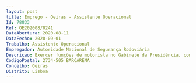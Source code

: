 ```yaml
--- 
layout: post
title: Emprego - Oeiras - Assistente Operacional
Id: 78833
Ref: OE202008/0241
DataAbertura: 2020-08-11
DataFecho: 2020-09-01
Trabalho: Assistente Operacional
Empregador: Autoridade Nacional de Segurança Rodoviária
Descricao: Exercer funções de motorista no Gabinete da Presidência, com a inerência da disponibilidade de horário Cuidar da manutenção das viaturas que lhe forem confiadas Receber entregar expediente ou encomendas Participação de anomalias verificadas nas viaturas Responsável pelos equipamentos sob a sua guarda e a sua correta utilização.
CodigoPostal: 2734-505 BARCARENA
Concelho: Oeiras
Distrito: Lisboa
--- 
```

